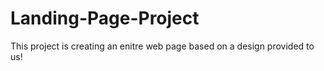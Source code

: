 # Landing-Page-Project

This project is creating an enitre web page based on a design provided to us!
